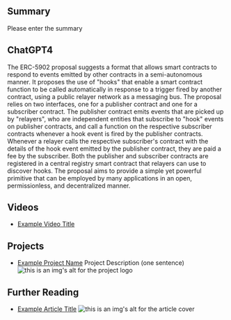 ## Summary

Please enter the summary

## ChatGPT4

The ERC-5902 proposal suggests a format that allows smart contracts to respond to events emitted by other contracts in a semi-autonomous manner. It proposes the use of "hooks" that enable a smart contract function to be called automatically in response to a trigger fired by another contract, using a public relayer network as a messaging bus. The proposal relies on two interfaces, one for a publisher contract and one for a subscriber contract. The publisher contract emits events that are picked up by "relayers", who are independent entities that subscribe to "hook" events on publisher contracts, and call a function on the respective subscriber contracts whenever a hook event is fired by the publisher contracts. Whenever a relayer calls the respective subscriber's contract with the details of the hook event emitted by the publisher contract, they are paid a fee by the subscriber. Both the publisher and subscriber contracts are registered in a central registry smart contract that relayers can use to discover hooks. The proposal aims to provide a simple yet powerful primitive that can be employed by many applications in an open, permissionless, and decentralized manner.

## Videos

- [Example Video Title](https://www.youtube.com/watch?v=TDGq4aeevgY)

## Projects

- [Example Project Name](https://xxxx.xxx/xxxxx) Project Description (one sentence) ![this is an img's alt for the project logo](https://xxxx.xxx/project-logo.xxx)

## Further Reading

- [Example Article Title](https://xxxx.xxx/xxxxx) ![this is an img's alt for the article cover](https://xxxx.xxx/article-cover.xxx)
